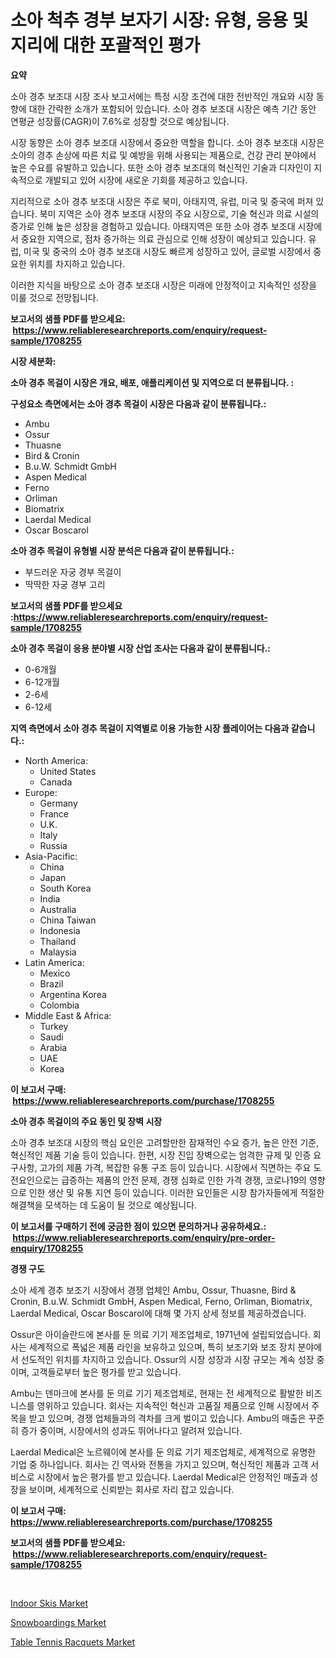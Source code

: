 <p><h1>소아 척추 경부 보자기 시장: 유형, 응용 및 지리에 대한 포괄적인 평가</h1></p><p><strong>요약</strong></p>
<p><p>소아 경추 보조대 시장 조사 보고서에는 특정 시장 조건에 대한 전반적인 개요와 시장 동향에 대한 간략한 소개가 포함되어 있습니다. 소아 경추 보조대 시장은 예측 기간 동안 연평균 성장률(CAGR)이 7.6%로 성장할 것으로 예상됩니다. </p><p>시장 동향은 소아 경추 보조대 시장에서 중요한 역할을 합니다. 소아 경추 보조대 시장은 소아의 경추 손상에 따른 치료 및 예방을 위해 사용되는 제품으로, 건강 관리 분야에서 높은 수요를 유발하고 있습니다. 또한 소아 경추 보조대의 혁신적인 기술과 디자인이 지속적으로 개발되고 있어 시장에 새로운 기회를 제공하고 있습니다.</p><p>지리적으로 소아 경추 보조대 시장은 주로 북미, 아태지역, 유럽, 미국 및 중국에 퍼져 있습니다. 북미 지역은 소아 경추 보조대 시장의 주요 시장으로, 기술 혁신과 의료 시설의 증가로 인해 높은 성장을 경험하고 있습니다. 아태지역은 또한 소아 경추 보조대 시장에서 중요한 지역으로, 점차 증가하는 의료 관심으로 인해 성장이 예상되고 있습니다. 유럽, 미국 및 중국의 소아 경추 보조대 시장도 빠르게 성장하고 있어, 글로벌 시장에서 중요한 위치를 차지하고 있습니다.</p><p>이러한 지식을 바탕으로 소아 경추 보조대 시장은 미래에 안정적이고 지속적인 성장을 이룰 것으로 전망됩니다.</p></p>
<p><strong>보고서의 샘플 PDF를 받으세요: &nbsp;<a href="https://www.reliableresearchreports.com/enquiry/request-sample/1708255">https://www.reliableresearchreports.com/enquiry/request-sample/1708255</a></strong></p>
<p><strong>시장 세분화:</strong></p>
<p><strong> 소아 경추 목걸이 시장은 개요, 배포, 애플리케이션 및 지역으로 더 분류됩니다. :</strong></p>
<p><strong>구성요소 측면에서는 소아 경추 목걸이 시장은 다음과 같이 분류됩니다.:</strong></p>
<p><ul><li>Ambu</li><li>Ossur</li><li>Thuasne</li><li>Bird & Cronin</li><li>B.u.W. Schmidt GmbH</li><li>Aspen Medical</li><li>Ferno</li><li>Orliman</li><li>Biomatrix</li><li>Laerdal Medical</li><li>Oscar Boscarol</li></ul></p>
<p><strong> 소아 경추 목걸이 유형별 시장 분석은 다음과 같이 분류됩니다.:</strong></p>
<p><ul><li>부드러운 자궁 경부 목걸이</li><li>딱딱한 자궁 경부 고리</li></ul></p>
<p><strong>보고서의 샘플 PDF를 받으세요 :<a href="https://www.reliableresearchreports.com/enquiry/request-sample/1708255">https://www.reliableresearchreports.com/enquiry/request-sample/1708255</a></strong></p>
<p><strong> 소아 경추 목걸이 응용 분야별 시장 산업 조사는 다음과 같이 분류됩니다.:</strong></p>
<p><ul><li>0-6개월</li><li>6-12개월</li><li>2-6세</li><li>6-12세</li></ul></p>
<p><strong>지역 측면에서 소아 경추 목걸이 지역별로 이용 가능한 시장 플레이어는 다음과 같습니다.:</strong></p>
<p><ul>
    <li>
        North America:
        <ul>
            <li>United States</li>
            <li>Canada</li>
        </ul>
    </li>
    <li>
        Europe:
        <ul>
            <li>Germany</li>
            <li>France</li>
            <li>U.K.</li>
            <li>Italy</li>
            <li>Russia</li>
        </ul>
    </li>
    <li>
        Asia-Pacific:
        <ul>
            <li>China</li>
            <li>Japan</li>
            <li>South Korea</li>
            <li>India</li>
            <li>Australia</li>
            <li>China Taiwan</li>
            <li>Indonesia</li>
            <li>Thailand</li>
            <li>Malaysia</li>
        </ul>
    </li>
    <li>
        Latin America:
        <ul>
            <li>Mexico</li>
            <li>Brazil</li>
            <li>Argentina Korea</li>
            <li>Colombia</li>
        </ul>
    </li>
    <li>
        Middle East & Africa:
        <ul>
            <li>Turkey</li>
            <li>Saudi</li>
            <li>Arabia</li>
            <li>UAE</li>
            <li>Korea</li>
        </ul>
    </li>
    </ul></p>
<p><strong>이 보고서 구매: &nbsp;<a href="https://www.reliableresearchreports.com/purchase/1708255">https://www.reliableresearchreports.com/purchase/1708255</a></strong></p>
<p><strong>소아 경추 목걸이의 주요 동인 및 장벽 시장</strong></p>
<p><p>소아 경추 보조대 시장의 핵심 요인은 고려할만한 잠재적인 수요 증가, 높은 안전 기준, 혁신적인 제품 기술 등이 있습니다. 한편, 시장 진입 장벽으로는 엄격한 규제 및 인증 요구사항, 고가의 제품 가격, 복잡한 유통 구조 등이 있습니다. 시장에서 직면하는 주요 도전요인으로는 급증하는 제품의 안전 문제, 경쟁 심화로 인한 가격 경쟁, 코로나19의 영향으로 인한 생산 및 유통 지연 등이 있습니다. 이러한 요인들은 시장 참가자들에게 적절한 해결책을 모색하는 데 도움이 될 것으로 예상됩니다.</p></p>
<p><strong>이 보고서를 구매하기 전에 궁금한 점이 있으면 문의하거나 공유하세요.: &nbsp;<a href="https://www.reliableresearchreports.com/enquiry/pre-order-enquiry/1708255">https://www.reliableresearchreports.com/enquiry/pre-order-enquiry/1708255</a></strong></p>
<p><strong>경쟁 구도</strong></p>
<p><p>소아 세계 경추 보조기 시장에서 경쟁 업체인 Ambu, Ossur, Thuasne, Bird & Cronin, B.u.W. Schmidt GmbH, Aspen Medical, Ferno, Orliman, Biomatrix, Laerdal Medical, Oscar Boscarol에 대해 몇 가지 상세 정보를 제공하겠습니다.</p><p>Ossur은 아이슬란드에 본사를 둔 의료 기기 제조업체로, 1971년에 설립되었습니다. 회사는 세계적으로 폭넓은 제품 라인을 보유하고 있으며, 특히 보조기와 보조 장치 분야에서 선도적인 위치를 차지하고 있습니다. Ossur의 시장 성장과 시장 규모는 계속 성장 중이며, 고객들로부터 높은 평가를 받고 있습니다.</p><p>Ambu는 덴마크에 본사를 둔 의료 기기 제조업체로, 현재는 전 세계적으로 활발한 비즈니스를 영위하고 있습니다. 회사는 지속적인 혁신과 고품질 제품으로 인해 시장에서 주목을 받고 있으며, 경쟁 업체들과의 격차를 크게 벌이고 있습니다. Ambu의 매출은 꾸준히 증가 중이며, 시장에서의 성과도 뛰어나다고 알려져 있습니다.</p><p>Laerdal Medical은 노르웨이에 본사를 둔 의료 기기 제조업체로, 세계적으로 유명한 기업 중 하나입니다. 회사는 긴 역사와 전통을 가지고 있으며, 혁신적인 제품과 고객 서비스로 시장에서 높은 평가를 받고 있습니다. Laerdal Medical은 안정적인 매출과 성장을 보이며, 세계적으로 신뢰받는 회사로 자리 잡고 있습니다.</p></p>
<p><strong>이 보고서 구매: &nbsp; <a href="https://www.reliableresearchreports.com/purchase/1708255">https://www.reliableresearchreports.com/purchase/1708255</a></strong></p>
<p><strong>보고서의 샘플 PDF를 받으세요: &nbsp;<a href="https://www.reliableresearchreports.com/enquiry/request-sample/1708255">https://www.reliableresearchreports.com/enquiry/request-sample/1708255</a></strong><strong></strong></p>
<p>&nbsp;</p>
<p><p><a href="https://github.com/shotows/Market-Research-Report-List-1/blob/main/indoor-skis-market.md">Indoor Skis Market</a></p><p><a href="https://github.com/beatblasta/Market-Research-Report-List-2/blob/main/snowboardings-market.md">Snowboardings Market</a></p><p><a href="https://github.com/angelajermaine/Market-Research-Report-List-2/blob/main/table-tennis-racquets-market.md">Table Tennis Racquets Market</a></p></p>